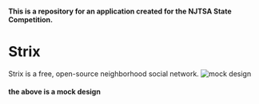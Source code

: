 #### This is a repository for an application created for the NJTSA State Competition.
# Strix
Strix is a free, open-source neighborhood social network.
![mock design](https://i.paste.pics/08141360e848e667a15275223c259a51.png)
#### the above is a mock design
